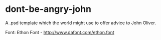 # dont-be-angry-john

A .psd template which the world might use to offer advice to John Oliver.

Font: Ethon Font - http://www.dafont.com/ethon.font
